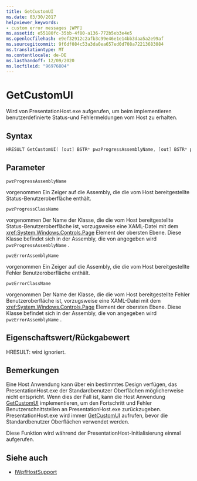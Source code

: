 ```yaml
---
title: GetCustomUI
ms.date: 03/30/2017
helpviewer_keywords:
- custom error messages [WPF]
ms.assetid: e55180fc-35bb-4f80-a136-772b5eb3e4e5
ms.openlocfilehash: e9ef32912c2afb3c99e46e1e14bb3daa5a2e99af
ms.sourcegitcommit: 9f6df084c53a3da0ea657ed0d708a72213683084
ms.translationtype: MT
ms.contentlocale: de-DE
ms.lasthandoff: 12/09/2020
ms.locfileid: "96976804"
---
```

# <a name="getcustomui"></a>GetCustomUI
Wird von PresentationHost.exe aufgerufen, um beim implementieren benutzerdefinierte Status-und Fehlermeldungen vom Host zu erhalten.  
  
## <a name="syntax"></a>Syntax  
  
```cpp  
HRESULT GetCustomUI( [out] BSTR* pwzProgressAssemblyName, [out] BSTR* pwzProgressClassName, [out] BSTR* pwzErrorAssemblyName, [out] BSTR* pwzErrorClassName );  
```  
  
## <a name="parameters"></a>Parameter  
 `pwzProgressAssemblyName`  
  
 vorgenommen Ein Zeiger auf die Assembly, die die vom Host bereitgestellte Status-Benutzeroberfläche enthält.  
  
 `pwzProgressClassName`  
  
 vorgenommen Der Name der Klasse, die die vom Host bereitgestellte Status-Benutzeroberfläche ist, vorzugsweise eine XAML-Datei mit dem <xref:System.Windows.Controls.Page> Element der obersten Ebene. Diese Klasse befindet sich in der Assembly, die von angegeben wird `pwzProgressAssemblyName` .  
  
 `pwzErrorAssemblyName`  
  
 vorgenommen Ein Zeiger auf die Assembly, die die vom Host bereitgestellte Fehler Benutzeroberfläche enthält.  
  
 `pwzErrorClassName`  
  
 vorgenommen Der Name der Klasse, die die vom Host bereitgestellte Fehler Benutzeroberfläche ist, vorzugsweise eine XAML-Datei mit dem <xref:System.Windows.Controls.Page> Element der obersten Ebene. Diese Klasse befindet sich in der Assembly, die von angegeben wird `pwzErrorAssemblyName` .  
  
## <a name="property-valuereturn-value"></a>Eigenschaftswert/Rückgabewert  
 HRESULT: wird ignoriert.  
  
## <a name="remarks"></a>Bemerkungen  
 Eine Host Anwendung kann über ein bestimmtes Design verfügen, das PresentationHost.exe der Standardbenutzer Oberflächen möglicherweise nicht entspricht. Wenn dies der Fall ist, kann die Host Anwendung [GetCustomUI](getcustomui.md) implementieren, um den Fortschritt und Fehler Benutzerschnittstellen an PresentationHost.exe zurückzugeben. PresentationHost.exe wird immer [GetCustomUI](getcustomui.md) aufrufen, bevor die Standardbenutzer Oberflächen verwendet werden.  
  
 Diese Funktion wird während der PresentationHost-Initialisierung einmal aufgerufen.  
  
## <a name="see-also"></a>Siehe auch

- [IWpfHostSupport](iwpfhostsupport.md)
